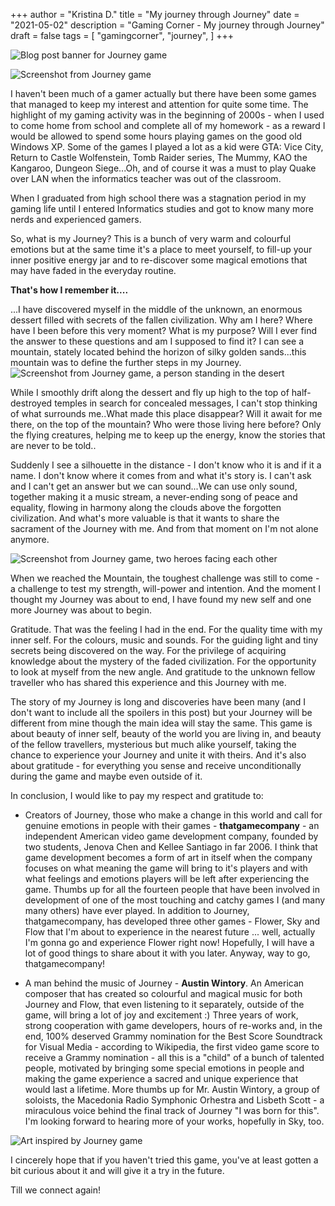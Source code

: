 +++
author = "Kristina D."
title = "My journey through Journey"
date = "2021-05-02"
description = "Gaming Corner - My journey through Journey"
draft = false
tags = [
    "gamingcorner",
    "journey",
]
+++

![Blog post banner for Journey game](../../images/gaming_corner/journey_banner.png)

![Screenshot from Journey game](../../images/gaming_corner/journey_1.jpg)

I haven\'t been much of a gamer actually but there have been some games that managed to keep my interest and attention for quite some time. The highlight of my gaming activity was in the beginning of 2000s - when I used to come home from school and complete all of my homework - as a reward I would be allowed to spend some hours playing games on the good old Windows XP. Some of the games I played a lot as a kid were GTA: Vice City, Return to Castle Wolfenstein, Tomb Raider series, The Mummy, KAO the Kangaroo, Dungeon Siege...Oh, and of course it was a must to play Quake over LAN when the informatics teacher was out of the classroom.

When I graduated from high school there was a stagnation period in my gaming life until I entered Informatics studies and got to know many more nerds and experienced gamers.

So, what is my Journey? This is a bunch of very warm and colourful emotions but at the same time it\'s a place to meet yourself, to fill-up your inner positive energy jar and to re-discover some magical emotions that may have faded in the everyday routine.

**That\'s how I remember it....**

...I have discovered myself in the middle of the unknown, an enormous dessert filled with secrets of the fallen civilization. Why am I here? Where have I been before this very moment? What is my purpose? Will I ever find the answer to these questions and am I supposed to find it? I can see a mountain, stately located behind the horizon of silky golden sands...this mountain was to define the further steps in my Journey.
![Screenshot from Journey game, a person standing in the desert](../../images/gaming_corner/journey_2.jpg)

While I smoothly drift along the dessert and fly up high to the top of half-destroyed temples in search for concealed messages, I can\'t stop thinking of what surrounds me..What made this place disappear? Will it await for me there, on the top of the mountain? Who were those living here before? Only the flying creatures, helping me to keep up the energy, know the stories that are never to be told..

Suddenly I see a silhouette in the distance - I don\'t know who it is and if it a name. I don\'t know where it comes from and what it\'s story is. I can\'t ask and I can\'t get an answer but we can sound...We can use only sound, together making it a music stream, a never-ending song of peace and equality, flowing in harmony along the clouds above the forgotten civilization. And what\'s more valuable is that it wants to share the sacrament of the Journey with me. And from that moment on I\'m not alone anymore. 

![Screenshot from Journey game, two heroes facing each other](../../images/gaming_corner/journey_3.jpg)


When we reached the Mountain, the toughest challenge was still to come - a challenge to test my strength, will-power and intention. And the moment I thought my Journey was about to end, I have found my new self and one more Journey was about to begin.     

Gratitude. That was the feeling I had in the end. For the quality time with my inner self. For the colours, music and sounds. For the guiding light and tiny secrets being discovered on the way. For the privilege of acquiring knowledge about the mystery of the faded civilization. For the opportunity to look at myself from the new angle. And gratitude to the unknown fellow traveller who has shared this experience and this Journey with me.

The story of my Journey is long and discoveries have been many (and I don\'t want to include all the spoilers in this post) but your Journey will be different from mine though the main idea will stay the same. This game is about beauty of inner self, beauty of the world you are living in, and beauty of the fellow travellers, mysterious but much alike yourself, taking the chance to experience your Journey and unite it with theirs. And it\'s also about gratitude - for everything you sense and receive unconditionally during the game and maybe even outside of it. 


In conclusion, I would like to pay my respect and gratitude to:

* Creators of Journey, those who make a change in this world and call for genuine emotions in people with their games - **thatgamecompany** - an independent American video game development company, founded by two students, Jenova Chen and Kellee Santiago in far 2006. I think that game development becomes a form of art in itself when the company focuses on what meaning the game will bring to it\'s players and with what feelings and emotions players will be left after experiencing the game. Thumbs up for all the fourteen people that have been involved in development of one of the most touching and catchy games I (and many many others) have ever played. In addition to Journey, thatgamecompany, has developed three other games - Flower, Sky and Flow that I\'m about to experience in the nearest future ... well, actually I\'m gonna go and experience Flower right now! Hopefully, I will have a lot of good things to share about it with you later.
Anyway, way to go, thatgamecompany!

* A man behind the music of Journey - **Austin Wintory**. An American composer that has created so colourful and magical music for both Journey and Flow, that even listening to it separately, outside of the game, will bring a lot of joy and excitement :) Three years of work, strong cooperation with game developers, hours of re-works and, in the end, 100% deserved Grammy nomination for the Best Score Soundtrack for Visual Media - according to Wikipedia, the first video game score to receive a Grammy nomination - all this is a "child" of a bunch of talented people, motivated by bringing some special emotions in people and making the game experience a sacred and unique experience that would last a lifetime. More thumbs up for Mr. Austin Wintory, a group of soloists, the Macedonia Radio Symphonic Orhestra and Lisbeth Scott - a miraculous voice behind the final track of Journey "I was born for this". I\'m looking forward to hearing more of your works, hopefully in Sky, too.

![Art inspired by Journey game](../../images/gaming_corner/journey_4.jpg)

I cincerely hope that if you haven\'t tried this game, you\'ve at least gotten a bit curious about it and will give it a try in the future.

Till we connect again!
